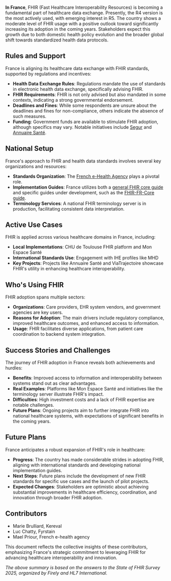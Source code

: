 **In France**, FHIR (Fast Healthcare Interoperability Resources) is becoming a fundamental part of healthcare data exchange. Presently, the R4 version is the most actively used, with emerging interest in R5. The country shows a moderate level of FHIR usage with a positive outlook toward significantly increasing its adoption in the coming years. Stakeholders expect this growth due to both domestic health policy evolution and the broader global shift towards standardized health data protocols.

## Rules and Support
France is aligning its healthcare data exchange with FHIR standards, supported by regulations and incentives:
- **Health Data Exchange Rules**: Regulations mandate the use of standards in electronic health data exchange, specifically advising FHIR.
- **FHIR Requirements**: FHIR is not only advised but also mandated in some contexts, indicating a strong governmental endorsement.
- **Deadlines and Fines**: While some respondents are unsure about the deadlines and fines for non-compliance, others indicate the absence of such measures.
- **Funding**: Government funds are available to stimulate FHIR adoption, although specifics may vary. Notable initiatives include [Segur](https://industriels.esante.gouv.fr/segur-numerique-sante) and [Annuaire Santé](https://annuaire.sante.fr/).

## National Setup
France's approach to FHIR and health data standards involves several key organizations and resources:
- **Standards Organization**: The [French e-Health Agency](http://esante.gouv.fr) plays a pivotal role.
- **Implementation Guides**: France utilizes both a [general FHIR core guide](https://hl7.fr/ig/fhir/core/) and specific guides under development, such as the [FHIR-FR-Core guide](https://interop-sante.github.io/FHIR-FR-Core/ig/main/index.html).
- **Terminology Services**: A national FHIR terminology server is in production, facilitating consistent data interpretation.

## Active Use Cases
FHIR is applied across various healthcare domains in France, including:
- **Local Implementations**: CHU de Toulouse FHIR platform and Mon Espace Santé
- **International Standards Use**: Engagement with IHE profiles like MHD
- **Key Projects**: Projects like Annuaire Santé and ViaTrajectoire showcase FHIR's utility in enhancing healthcare interoperability.

## Who's Using FHIR
FHIR adoption spans multiple sectors:
- **Organizations**: Care providers, EHR system vendors, and government agencies are key users.
- **Reasons for Adoption**: The main drivers include regulatory compliance, improved healthcare outcomes, and enhanced access to information.
- **Usage**: FHIR facilitates diverse applications, from patient care coordination to backend system integration.

## Success Stories and Challenges
The journey of FHIR adoption in France reveals both achievements and hurdles:
- **Benefits**: Improved access to information and interoperability between systems stand out as clear advantages.
- **Real Examples**: Platforms like Mon Espace Santé and initiatives like the terminology server illustrate FHIR's impact.
- **Difficulties**: High investment costs and a lack of FHIR expertise are notable challenges.
- **Future Plans**: Ongoing projects aim to further integrate FHIR into national healthcare systems, with expectations of significant benefits in the coming years.

## Future Plans
France anticipates a robust expansion of FHIR's role in healthcare:
- **Progress**: The country has made considerable strides in adopting FHIR, aligning with international standards and developing national implementation guides.
- **Next Steps**: Future plans include the development of new FHIR standards for specific use cases and the launch of pilot projects.
- **Expected Changes**: Stakeholders are optimistic about achieving substantial improvements in healthcare efficiency, coordination, and innovation through broader FHIR adoption.

## Contributors
- Marie Brulliard, Kereval
- Luc Chatty, Fyrstain
- Mael Priour, French e-health agency

This document reflects the collective insights of these contributors, emphasizing France's strategic commitment to leveraging FHIR for advancing healthcare interoperability and innovation.

*The above summary is based on the answers to the State of FHIR Survey 2025, organized by Firely and HL7 International.*